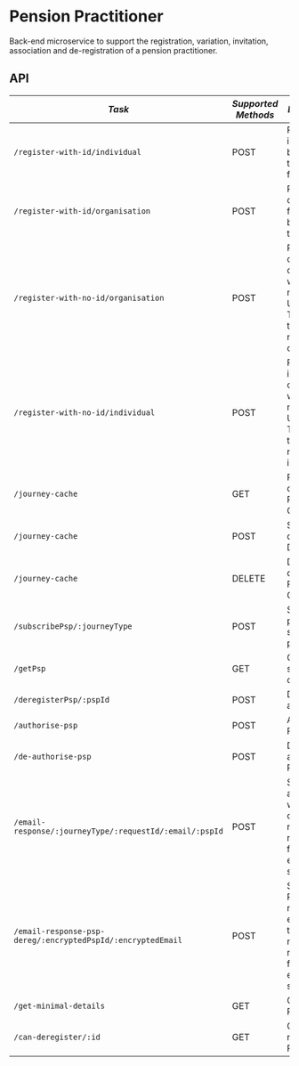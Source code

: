 Pension Practitioner
==================================

Back-end microservice to support the registration, variation, invitation, association and de-registration of a pension practitioner.

API
---

| *Task*                                                                  | *Supported Methods* | *Description*                                                                                            |
|-------------------------------------------------------------------------|---------------------|----------------------------------------------------------------------------------------------------------|
| ```/register-with-id/individual                                  ```    | POST                | Registers an individual based on the NINO from ETMP                                                      |
| ```/register-with-id/organisation                                   ``` | POST                | Registers an organisation from ETMP based on the UTR                                                     |
| ```/register-with-no-id/organisation                             ```    | POST                | Registers an organisation on ETMP who does not have a UTR. Typically this will be a non-UK organisation  |
| ```/register-with-no-id/individual                               ```    | POST                | Registers an individual on ETMP who does not have a UTR/NINO. Typically this will be a non-UK individual |
| ```/journey-cache                                     ```               | GET                 | Returns the data from Psp Data Cache                                                                     |
| ```/journey-cache                                     ```               | POST                | Saves the data to Psp Data Cache                                                                         |
| ```/journey-cache                                     ```               | DELETE              | Delete the data from Psp Data Cache                                                                      |
| ```/subscribePsp/:journeyType                                    ```    | POST                | Subscribe a pension scheme practitioner                                                                  |
| ```/getPsp                                                       ```    | GET                 | Get Psp subscription details                                                                             |
| ```/deregisterPsp/:pspId                                         ```    | POST                | De-register a Psp                                                                                        |
| ```/authorise-psp                                                ```    | POST                | Authorise a Psp                                                                                          |
| ```/de-authorise-psp                                             ```    | POST                | De-authorise a Psp                                                                                       |
| ```/email-response/:journeyType/:requestId/:email/:pspId        ```     | POST                | Sends an audit event with the correct response returned from an email service                            |
| ```/email-response-psp-dereg/:encryptedPspId/:encryptedEmail     ```    | POST                | Sends an Psp de-registration email with the correct response returned from an email service              |
| ```/get-minimal-details                                    ```          | GET                 | Get minimal Psp details                                                                                  |
| ```/can-deregister/:id                                     ```          | GET                 | Can de-register a Psp                                                                                    |
